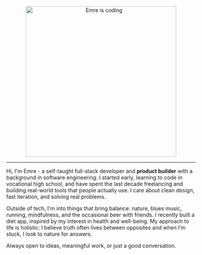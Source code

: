 <div align="center">
  <img width="400" src="https://m-emre-yalcin.vercel.app/emre-is-coding.png" alt="Emre is coding" />
</div>

---

Hi, I'm Emre - a self-taught full-stack developer and **product builder** with a background in software engineering. I started early, learning to code in vocational high school, and have spent the last decade freelancing and building real-world tools that people actually use. I care about clean design, fast iteration, and solving real problems.

Outside of tech, I'm into things that bring balance: nature, blues music, running, mindfulness, and the occasional beer with friends. I recently built a diet app, inspired by my interest in health and well-being. My approach to life is holistic: I believe truth often lives between opposites and when I’m stuck, I look to nature for answers.

Always open to ideas, meaningful work, or just a good conversation.
